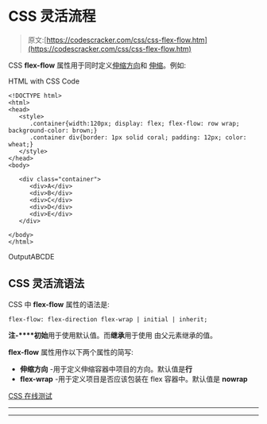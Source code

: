 # CSS 灵活流程

> 原文:[https://codescracker.com/css/css-flex-flow.htm](https://codescracker.com/css/css-flex-flow.htm)

CSS **flex-flow** 属性用于同时定义[伸缩方向](/css/css-flex-direction.htm)和 [伸缩](/css/css-flex-wrap.htm)。例如:

HTML with CSS Code

```
<!DOCTYPE html>
<html>
<head>
   <style>
      .container{width:120px; display: flex; flex-flow: row wrap; background-color: brown;}
      .container div{border: 1px solid coral; padding: 12px; color: wheat;}
   </style>
</head>
<body>

   <div class="container">
      <div>A</div>
      <div>B</div>
      <div>C</div>
      <div>D</div>
      <div>E</div>
   </div>

</body>
</html>
```

OutputABCDE

## CSS 灵活流语法

CSS 中 **flex-flow** 属性的语法是:

```
flex-flow: flex-direction flex-wrap | initial | inherit;
```

**注-****初始**用于使用默认值。而**继承**用于使用 由父元素继承的值。

**flex-flow** 属性用作以下两个属性的简写:

*   **伸缩方向** -用于定义伸缩容器中项目的方向。默认值是**行**
*   **flex-wrap** -用于定义项目是否应该包装在 flex 容器中。默认值是 **nowrap**

[CSS 在线测试](/exam/showtest.php?subid=5)

* * *

* * *